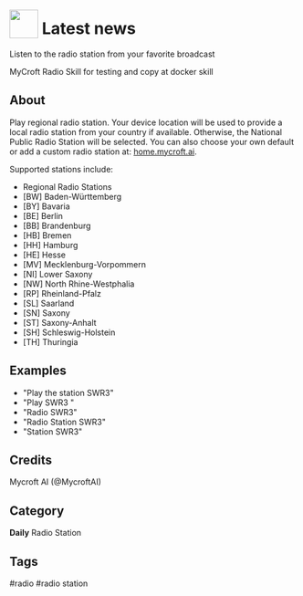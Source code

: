 # <img src='https://raw.githack.com/FortAwesome/Font-Awesome/master/svgs/solid/newspaper.svg' card_color='#000000' width='50' height='50' style='vertical-align:bottom'/> Latest news
Listen to the radio station from your favorite broadcast

MyCroft Radio Skill for testing and copy at docker skill

## About
Play regional radio station. Your device location will be used to provide a local radio station from your country if available. Otherwise, the National Public Radio Station will be selected.
You can also choose your own default or add a custom radio station at: [home.mycroft.ai](https://home.mycroft.ai/#/skill).

Supported stations include:
- Regional Radio Stations
- [BW] Baden-Württemberg 
- [BY] Bavaria 
- [BE] Berlin 
- [BB] Brandenburg 
- [HB] Bremen 
- [HH] Hamburg 
- [HE] Hesse
- [MV] Mecklenburg-Vorpommern
- [NI] Lower Saxony
- [NW] North Rhine-Westphalia
- [RP] Rheinland-Pfalz
- [SL] Saarland
- [SN] Saxony
- [ST] Saxony-Anhalt
- [SH] Schleswig-Holstein
- [TH] Thuringia

## Examples
* "Play the station SWR3"
* "Play SWR3 "
* "Radio SWR3"
* "Radio Station SWR3"
* "Station SWR3"


## Credits
Mycroft AI (@MycroftAI)

## Category
**Daily**
Radio Station

## Tags
#radio
#radio station
